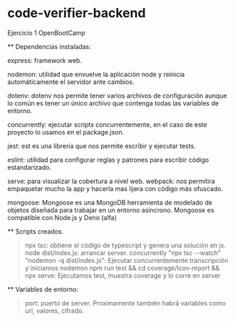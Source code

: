 
# code-verifier-backend
Ejercicio 1 OpenBootCamp

** Dependencias instaladas:

express: framework web.

nodemon: utilidad que envuelve la aplicación node y reinicia automáticamente el servidor ante cambios.

dotenv: dotenv nos permite tener varios archivos de configuración aunque lo común es tener un único archivo que contenga todas las variables de entorno.

concurrently: ejecutar scripts concurrentemente, en el caso de este proyecto lo usamos en el package.json.

jest: est es una librería que nos permite escribir y ejecutar tests.

eslint: utilidad para configurar reglas y patrones para escribir código estandarizado.

serve: para visualizar la cobertura a nivel web.
webpack: nos permitira empaquetar mucho la app y hacerla mas lijera con código más ofuscado.

mongoose: 
Mongoose es una MongoDB herramienta de modelado de objetos diseñada para trabajar en un entorno asíncrono. Mongoose es compatible con Node.js y Deno (alfa)

** Scripts creados.

> npx tsc: obtiene el código de typescript y genera una solución en js.
> node dist/index.js: arrancar server.
> concurrently \"npx tsc --watch\" \"nodemon -q dist/index.js\": Ejecutar concurrentemente 
  transcripción y iniciamos nodemon
> npm run test && cd coverage/lcov-report && npx serve: Ejecutamos test, muestra coverage y lo corre en server

** Variables de entorno:
> port: puerto de server. Proximamente también habrá variables como url, valores, cifrado.


